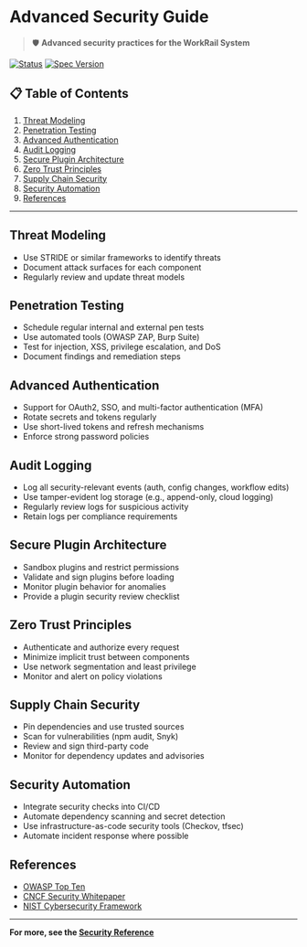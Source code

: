 # Advanced Security Guide

> 🛡️ **Advanced security practices for the WorkRail System**

[![Status](https://img.shields.io/badge/status-advanced_security-green.svg)](https://github.com/EtienneBBeaulac/mcp)
[![Spec Version](https://img.shields.io/badge/spec-1.0.0-blue.svg)](specs/)

## 📋 Table of Contents

1. [Threat Modeling](#threat-modeling)
2. [Penetration Testing](#penetration-testing)
3. [Advanced Authentication](#advanced-authentication)
4. [Audit Logging](#audit-logging)
5. [Secure Plugin Architecture](#secure-plugin-architecture)
6. [Zero Trust Principles](#zero-trust-principles)
7. [Supply Chain Security](#supply-chain-security)
8. [Security Automation](#security-automation)
9. [References](#references)

---

## Threat Modeling

- Use STRIDE or similar frameworks to identify threats
- Document attack surfaces for each component
- Regularly review and update threat models

## Penetration Testing

- Schedule regular internal and external pen tests
- Use automated tools (OWASP ZAP, Burp Suite)
- Test for injection, XSS, privilege escalation, and DoS
- Document findings and remediation steps

## Advanced Authentication

- Support for OAuth2, SSO, and multi-factor authentication (MFA)
- Rotate secrets and tokens regularly
- Use short-lived tokens and refresh mechanisms
- Enforce strong password policies

## Audit Logging

- Log all security-relevant events (auth, config changes, workflow edits)
- Use tamper-evident log storage (e.g., append-only, cloud logging)
- Regularly review logs for suspicious activity
- Retain logs per compliance requirements

## Secure Plugin Architecture

- Sandbox plugins and restrict permissions
- Validate and sign plugins before loading
- Monitor plugin behavior for anomalies
- Provide a plugin security review checklist

## Zero Trust Principles

- Authenticate and authorize every request
- Minimize implicit trust between components
- Use network segmentation and least privilege
- Monitor and alert on policy violations

## Supply Chain Security

- Pin dependencies and use trusted sources
- Scan for vulnerabilities (npm audit, Snyk)
- Review and sign third-party code
- Monitor for dependency updates and advisories

## Security Automation

- Integrate security checks into CI/CD
- Automate dependency scanning and secret detection
- Use infrastructure-as-code security tools (Checkov, tfsec)
- Automate incident response where possible

## References

- [OWASP Top Ten](https://owasp.org/www-project-top-ten/)
- [CNCF Security Whitepaper](https://github.com/cncf/tag-security)
- [NIST Cybersecurity Framework](https://www.nist.gov/cyberframework)

---

**For more, see the [Security Reference](../reference/security.md)** 